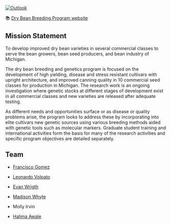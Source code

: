 [![Outlook](https://img.shields.io/badge/-volpato1@msu.edu-0078D4?style=flat-square&logo=microsoft-outlook&logoColor=white&link=mailto:volpato1@msu.edu)](mailto:volpato1@msu.edu) 

📚 [Dry Bean Breeding Program website](https://www.canr.msu.edu/beanbreeding/index)

## Mission Statement

To develop improved dry bean varieties in several commercial classes to serve the bean growers, bean seed producers, and bean industry of Michigan.

The dry bean breeding and genetics program is focused on the development of high yielding, disease and stress resistant cultivars with upright architecture, and improved canning quality in 10 commercial seed classes for production in Michigan. The research work is an ongoing investigation where genetic stocks at different stages of development exist in all commercial classes and new varieties are released after adequate testing.

As different needs and opportunities surface or as disease or quality problems arise, the program looks to address these by incorporating into elite cultivars new genetic sources using various breeding methods aided with genetic tools such as molecular markers. Graduate student training and international activities form the basis for many of the research activities and specific program objectives are detailed separately.

## Team

 - [Francisco Gomez](https://www.canr.msu.edu/people/francisco-gomez?roleURL=francisco-gomez-psm?language_id=)

 - [Leonardo Volpato](https://www.canr.msu.edu/people/leonardo-volpato)

 - [Evan Wrigth](https://www.canr.msu.edu/people/evan_wright)
  
 - [Madison Whyte](https://www.canr.msu.edu/people/madison-whyte)
 
 - Molly Irvin
 
 - [Halima Awale](https://www.canr.msu.edu/people/halima_awale?roleURL=halima_awale?language_id=)
